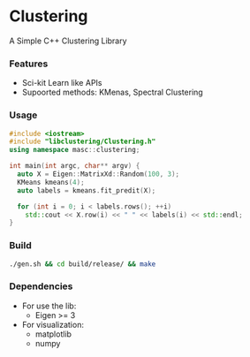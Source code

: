 # Clustering
A Simple C++ Clustering Library

### Features
* Sci-kit Learn like APIs
* Supoorted methods: KMenas, Spectral Clustering

### Usage
```C++
#include <iostream>
#include "libclustering/Clustering.h"
using namespace masc::clustering;

int main(int argc, char** argv) {
  auto X = Eigen::MatrixXd::Random(100, 3);
  KMeans kmeans(4);
  auto labels = kmeans.fit_predit(X);

  for (int i = 0; i < labels.rows(); ++i)
    std::cout << X.row(i) << " " << labels(i) << std::endl;
}
```

### Build
```bash
./gen.sh && cd build/release/ && make
```

### Dependencies
* For use the lib:
  * Eigen >= 3
* For visualization:
  * matplotlib
  * numpy 
